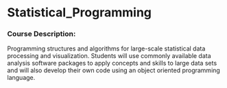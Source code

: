 # Statistical_Programming
### Course Description: 
Programming structures and algorithms for large-scale statistical data processing and
visualization. Students will use commonly available data analysis software packages to
apply concepts and skills to large data sets and will also develop their own code using
an object oriented programming language.
